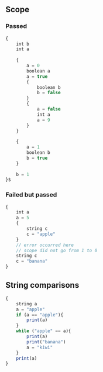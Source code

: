 ## Scope
### Passed
```javascript
{
    int b
    int a
    
    {
        a = 0
        boolean a
        a = true
        {
            boolean b
            b = false
        }
        {
            a = false
            int a
            a = 9
        }
    }
    
    {
        a = 1
        boolean b
        b = true
    }
    
    b = 1
}$
```

### Failed but passed
```javascript
{
    int a
    a = 5
    {
        string c
        c = "apple"
    }
    // error occurred here
    // scope did not go from 1 to 0
    string c
    c = "banana"
}
```

## String comparisons
```javascript
{
    string a
    a = "apple"
    if (a == "apple"){
        print(a)
    }
    while ("apple" == a){
        print(a)
        print("banana")
        a = "kiwi"
    }
    print(a)
}
```
